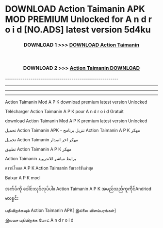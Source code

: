 # DOWNLOAD Action Taimanin  APK MOD PREMIUM Unlocked for A n d r o i d [NO.ADS] latest version 5d4ku 



<div align="center">

<h3>DOWNLOAD 1 >>> <a href="https://getmod2.web.app/?judul=Action Taimanin ">DOWNLOAD Action Taimanin </a></h3><br>

<h3>DOWNLOAD 2 >>> <a href="https://getmod2.web.app/?judul=Action Taimanin ">Action Taimanin  DOWNLOAD </a></h3>

</div>
----------------------------------------------------------

----------------------------------------------------------

----------------------------------------------------------

----------------------------------------------------------

Action Taimanin  Mod A P K download premium latest version Unlocked

Télécharger Action Taimanin  A P K pour A n d r o i d Gratuit

download Action Taimanin  Mod A P K premium latest version Unlocked

تحميل Action Taimanin  APK - تنزيل برنامج Action Taimanin  A P K مهكر

تحميل Action Taimanin  مهكر اخر اصدار

تطبيق Action Taimanin  A P K مهكر

Action Taimanin  برابط مباشر للاندرويد

ดาวน์โหลด A P K Action Taimanin  รับเวอร์ชันล่าสุด

Baixar A P K mod

အက်ပ်ကို ဒေါင်းလုဒ်လုပ်ပါ။ Action Taimanin  A P K အမည်သည်ကူကိုင်Andriod ဗားရှင်း

பதிவிறக்கவும் Action Taimanin  APK[ இல்லை விளம்பரங்கள்] 
 
இலவச பதிவிறக்க மோட் A n d r o i d



